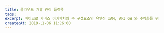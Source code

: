 ```yaml
---
title: 클라우드 개발 관리 플랫폼
tags: 
excerpt: 마이크로 서비스 아키텍처의 주 구성요소인 유엔진 IAM, API GW 와 수익화를 위한 SaaS Billing, Metaworks4 멀티테넌트 프레임워크, 가루다 워크로드 분산 엔진을 통하여  많은 시행 착오를 줄이고 빠른 클라우드로의 전환을 이루세요.
createdAt: 2019-11-06 11:26:00
---
```


